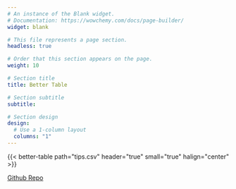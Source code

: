 ```yaml
---
# An instance of the Blank widget.
# Documentation: https://wowchemy.com/docs/page-builder/
widget: blank

# This file represents a page section.
headless: true

# Order that this section appears on the page.
weight: 10

# Section title
title: Better Table

# Section subtitle
subtitle:

# Section design
design:
  # Use a 1-column layout
  columns: "1"
---
```


{{< better-table path="tips.csv" header="true" small="true" halign="center" >}}

[Github Repo](https://github.com/Agos95/wowchemy-shortcode-collection/tree/main/shortcodes/better-table)